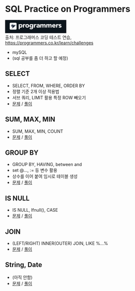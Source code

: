 # SQL Practice on Programmers

<img src="/imgs/icon_programmers.png" width="200px" alt="icon programmers"></img>
<br>
출처: 프로그래머스 코딩 테스트 연습,
<br>
https://programmers.co.kr/learn/challenges

- mySQL
- (sql 공부를 좀 더 하고 할 예정)


## SELECT
- SELECT, FROM, WHERE, ORDER BY
- 정렬 기준 2개 이상 적용법
- 서브 쿼리, LIMIT 활용 특정 ROW 빼오기
- [문제](https://programmers.co.kr/learn/courses/30/parts/17042)
/
[풀이](https://github.com/minsik-um/algorithm_practice/blob/master/programmers/sql/select.sql)

## SUM, MAX, MIN
- SUM, MAX, MIN, COUNT
- [문제](https://programmers.co.kr/learn/courses/30/parts/17043)
/
[풀이](https://github.com/minsik-um/algorithm_practice/blob/master/programmers/sql/sum_max_min.sql)

## GROUP BY
- GROUP BY, HAVING, between and
- set @..., := 등 변수 활용
- 상수를 이어 붙여 임시로 테이블 생성
- [문제](https://programmers.co.kr/learn/courses/30/parts/17044)
/
[풀이](https://github.com/minsik-um/algorithm_practice/blob/master/programmers/sql/group_by.sql)

## IS NULL
- IS NULL, Ifnull(), CASE
- [문제](https://programmers.co.kr/learn/courses/30/parts/17045)
/
[풀이](https://github.com/minsik-um/algorithm_practice/blob/master/programmers/sql/is_null.sql)

## JOIN
- (LEFT/RIGHT) INNER(OUTER) JOIN, LIKE %...%
- [문제](https://programmers.co.kr/learn/courses/30/parts/17046)
/
[풀이](https://github.com/minsik-um/algorithm_practice/blob/master/programmers/sql/join.sql)

## String, Date
- (아직 안함)
- [문제](https://programmers.co.kr/learn/courses/30/parts/17047)
/
[풀이](https://github.com/minsik-um/algorithm_practice/blob/master/programmers/sql/string_date.sql)